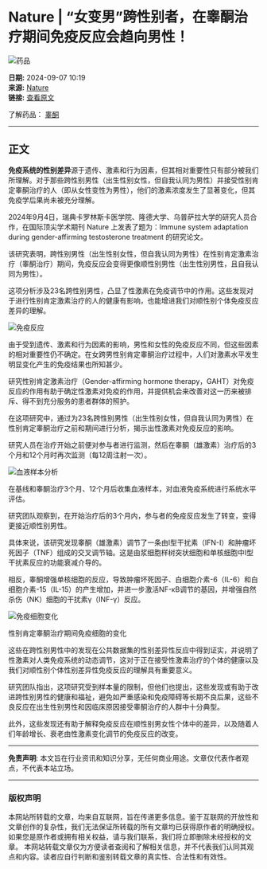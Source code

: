 # Nature | “女变男”跨性别者，在睾酮治疗期间免疫反应会趋向男性！

![药品](https://vcdn.pharmcube.com/1672301164623_logo-2.svg)

**日期:** 2024-09-07 10:19  
**来源:** [Nature](https://www.nature.com/articles/s41586-024-07789-z)  
**链接:** [查看原文](https://mp.weixin.qq.com/s?__biz=Mzg2NDY3NzIzMA==&mid=2247512483&idx=2&sn=0f2af41acdba171fe0ea0a741e63dfbb&chksm=cf580aee6aeda32ebc29033d05082b1ec033730b4cf690da6b419d6c8642f5db2b9fb9941c8c&scene=0&xtrack=1)  

了解药品： [睾酮](https://nextpharma/drug/detail/24e35350fabac9eeedb0c014d76319ff)  

---

## 正文

**免疫系统的性别差异**源于遗传、激素和行为因素，但其相对重要性只有部分被我们所理解。对于那些跨性别男性（出生性别女性，但自我认同为男性）并接受性别肯定睾酮治疗的人（即从女性变性为男性），他们的激素浓度发生了显著变化，但其免疫学后果尚未被充分理解。

2024年9月4日，瑞典卡罗林斯卡医学院、隆德大学、乌普萨拉大学的研究人员合作，在国际顶尖学术期刊 Nature 上发表了题为：Immune system adaptation during gender-affirming testosterone treatment 的研究论文。

该研究表明，跨性别男性（出生性别女性，但自我认同为男性）在性别肯定激素治疗（睾酮治疗）期间，免疫反应会变得更像顺性别男性（出生性别男性，且自我认同为男性）。

这项分析涉及23名跨性别男性，凸显了性激素在免疫调节中的作用。这些发现对于进行性别肯定激素治疗的人的健康有影响，也能增进我们对顺性别个体免疫反应差异的理解。

![免疫反应](https://pharmcube-bydrug.oss-cn-beijing.aliyuncs.com/info/message_cn_img/ebd71974e22afb09de229ec1c77cc228.png)

由于受到遗传、激素和行为因素的影响，男性和女性的免疫反应不同，但这些因素的相对重要性仍不确定。在女跨男性别肯定睾酮治疗过程中，人们对激素水平发生明显变化产生的免疫结果也所知甚少。

研究性别肯定激素治疗（Gender-affirming hormone therapy，GAHT）对免疫反应的作用有助于确定性激素对免疫的作用，并提供机会来改善对这一历来被排斥、得不到充分服务的患者群体的照护。

在这项研究中，通过为23名跨性别男性（出生性别女性，但自我认同为男性）在性别肯定睾酮治疗之前和期间进行分析，揭示出性激素对免疫反应的影响。

研究人员在治疗开始之前便对参与者进行监测，然后在睾酮（雄激素）治疗后的3个月和12个月时再次监测（每12周注射一次）。

![血液样本分析](https://pharmcube-bydrug.oss-cn-beijing.aliyuncs.com/info/message_cn_img/8742a4de8e8de396ddf6a6009cd34578.png)

在基线和睾酮治疗3个月、12个月后收集血液样本，对血液免疫系统进行系统水平评估。

研究团队观察到，在开始治疗后的3个月内，参与者的免疫反应发生了转变，变得更接近顺性别男性。

具体来说，该研究发现睾酮（雄激素）调节了一条由Ⅰ型干扰素（IFN-Ⅰ）和肿瘤坏死因子（TNF）组成的交叉调节轴。这是由浆细胞样树突状细胞和单核细胞中I型干扰素反应的功能衰减介导的。

相反，睾酮增强单核细胞的反应，导致肿瘤坏死因子、白细胞介素-6（IL-6）和白细胞介素-15（IL-15）的产生增加，并进一步激活NF-κB调节的基因，并增强自然杀伤（NK）细胞的干扰素γ（INF-γ）反应。

![免疫细胞变化](https://pharmcube-bydrug.oss-cn-beijing.aliyuncs.com/info/message_cn_img/3f7aaac36463e2f9348a2b8d3a754992.png)

性别肯定睾酮治疗期间免疫细胞的变化

这些在跨性别男性中的发现在公共数据集的性别差异性反应中得到证实，并说明了性激素对人类免疫系统的动态调节，这对于正在接受性激素治疗的个体的健康以及我们对顺性别个体性别差异性免疫反应的理解具有重要意义。

研究团队指出，这项研究受到样本量的限制，但他们也提出，这些发现或有助于改进跨性别男性的健康和福祉，避免如严重感染和免疫障碍等长期不良后果，这些不良反应在出生性别男性和因临床原因接受睾酮治疗的人群中十分典型。

此外，这些发现还有助于解释免疫反应在顺性别男女性个体中的差异，以及随着人们年龄增长、衰老由性激素变化调节的免疫反应的改变。

---

**免责声明**: 
本文旨在行业资讯和知识分享，无任何商业用途。文章仅代表作者观点，不代表本站立场。

---

### 版权声明

本网站所转载的文章，均来自互联网，旨在传递更多信息。鉴于互联网的开放性和文章创作的复杂性，我们无法保证所转载的所有文章均已获得原作者的明确授权。如果您是原作者或拥有相关权益，请与我们联系，我们将立即删除未经授权的文章。 本网站转载文章仅为方便读者查阅和了解相关信息，并不代表我们认同其观点和内容。读者应自行判断和鉴别转载文章的真实性、合法性和有效性。